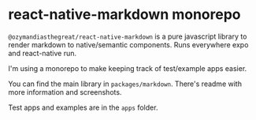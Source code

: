 # react-native-markdown monorepo

`@ozymandiasthegreat/react-native-markdown` is a pure javascript
library to render markdown to native/semantic
components. Runs everywhere expo and
react-native run.

I'm using a monorepo to make keeping track of
test/example apps easier.

You can find the main library in `packages/markdown`. There's readme with more information
and screenshots.

Test apps and examples are in the `apps` folder.
